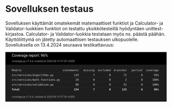 # Sovelluksen testaus

Sovelluksen käyttämät omatekemät matemaattiset funktiot ja Calculator- ja Validator-luokkien funktiot on testattu yksikkötesteillä hyödyntäen unittest-kirjastoa. Calculator- ja Validator-luokkia testataan myös ns. päästä päähän. Käyttöliittymä on jätetty automaattisen testauksen ulkopuolelle. Sovelluksella on 13.4.2024 seuraava testikattavuus:

![Testikattavuus](testikattavuus_viikko_5.png)

